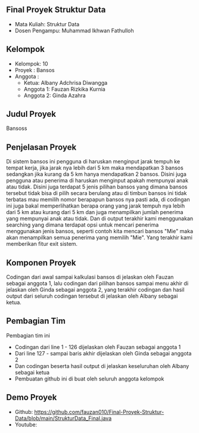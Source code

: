 Final Proyek Struktur Data
-
- Mata Kuliah: Struktur Data
- Dosen Pengampu: Muhammad Ikhwan Fathulloh

Kelompok
-
- Kelompok: 10
- Proyek : Bansos
- Anggota :
    - Ketua: Albany Adchrisa Diwangga
    - Anggota 1: Fauzan Rizkika Kurnia
    - Anggota 2: Ginda Azahra

Judul Proyek
-
Bansoss

Penjelasan Proyek
-
Di sistem bansos ini pengguna di haruskan menginput jarak tempuh ke tempat kerja, jika jarak nya lebih
dari 5 km maka mendapatkan 3 bansos sedangkan jika kurang da 5 km hanya mendapatkan 2 bansos. Disini juga 
pengguna atau penerima di haruskan menginput apakah mempunyai anak atau tidak. Disini juga terdapat 5 
jenis pilihan bansos yang dimana bansos tersebut tidak bisa di pilih secara berulang atau di timbun 
bansos ini tidak terbatas mau memilih nomor berapapun bansos nya pasti ada, di codingan ini juga bakal 
memperlihatkan berapa orang yang jarak tempuh nya lebih dari 5 km atau kurang dari 5 km dan juga menampilkan 
jumlah penerima yang mempunyai anak atau tidak. Dan di output terakhir kami menggunakan searching yang
dimana terdapat opsi untuk mencari penerima menggunakan jenis bansos, seperti contoh kita mencari bansos "Mie" 
maka akan menampilkan semua penerima yang memilih "Mie". Yang terakhir kami memberikan fitur exit sistem.

Komponen Proyek
-
Codingan dari awal sampai kalkulasi bansos di jelaskan oleh Fauzan sebagai anggota 1, lalu codingan dari 
pilihan bansos sampai menu akhir di jelaskan oleh Ginda sebagai anggota 2, yang terakhir codingan dan 
hasil output dari seluruh codingan tersebut di jelaskan oleh Albany sebagai ketua.

Pembagian Tim
-
Pembagian tim ini
- Codingan dari line 1 - 126 dijelaskan oleh Fauzan sebagai anggota 1
- Dari line 127 - sampai baris akhir dijelaskan oleh Ginda sebagai anggota 2
- Dan codingan beserta hasil output di jelaskan keseluruhan oleh Albany sebagai ketua
- Pembuatan github ini di buat oleh seluruh anggota kelompok   

Demo Proyek
-
- Github: https://github.com/fauzan010/Final-Proyek-Struktur-Data/blob/main/StrukturData_Final.java
- Youtube:
    
